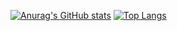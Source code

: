 [![Anurag's GitHub stats](https://github-readme-stats.vercel.app/api?username=ducbm051291&show_icons=true&theme=tokyonightcount_private=true)](https://github.com/anuraghazra/github-readme-stats)
[![Top Langs](https://github-readme-stats.vercel.app/api/top-langs/?username=ducbm051291&layout=compact&show_icons=true&theme=tokyonightcount_private=true)](https://github.com/anuraghazra/github-readme-stats)
